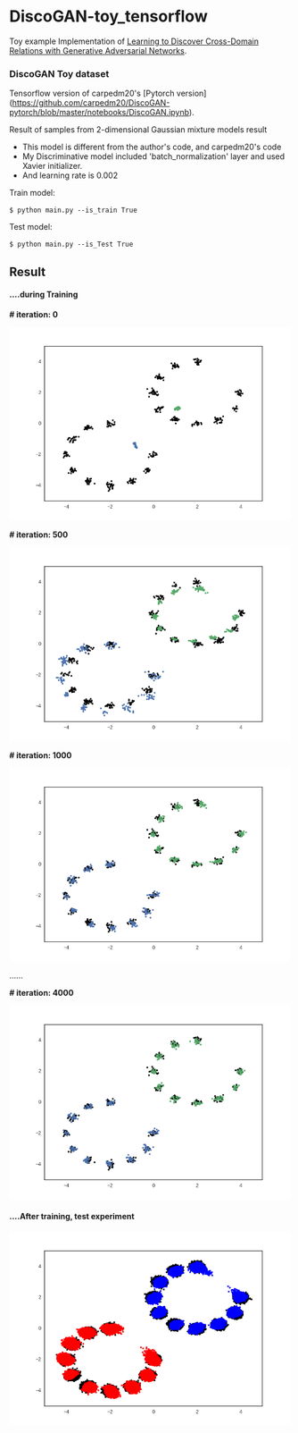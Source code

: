 # DiscoGAN-toy_tensorflow


Toy example Implementation of [Learning to Discover Cross-Domain Relations with Generative Adversarial Networks](https://arxiv.org/abs/1703.05192).

### DiscoGAN Toy dataset

Tensorflow version of carpedm20's [Pytorch version] (https://github.com/carpedm20/DiscoGAN-pytorch/blob/master/notebooks/DiscoGAN.ipynb).

Result of samples from 2-dimensional Gaussian mixture models result

* This model is different from the author's code, and carpedm20's code
* My Discriminative model included 'batch_normalization' layer and used Xavier initializer.
* And learning rate is 0.002

Train model:
        <pre><code>$ python main.py --is_train True</code></pre>
Test model:
        <pre><code>$ python main.py --is_Test True</code></pre>

## Result

#### ....during Training

**# iteration: 0**

<img src="result/0.png">

**# iteration: 500**

<img src="result/500.png">

**# iteration: 1000**

<img src="result/1000.png">

......

**# iteration: 4000**

<img src="result/4000.png">

#### ....After training, test experiment
<img src="result/test_result.png">

